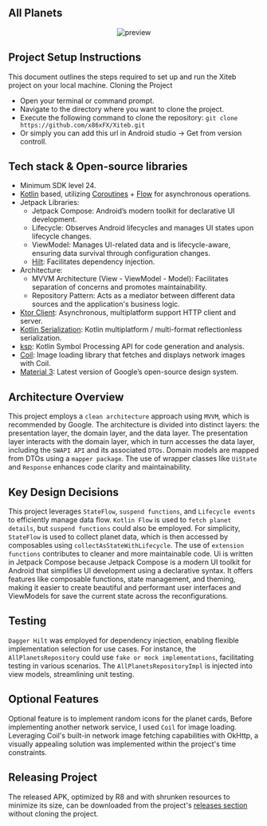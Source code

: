 ## All Planets
<p align="center">
<img src="https://github.com/user-attachments/assets/d7ab433b-f00a-433a-aa31-aa3481460d2b" alt="preview"/>
</p>

## Project Setup Instructions
This document outlines the steps required to set up and run the Xiteb project on your local machine.
Cloning the Project
- Open your terminal or command prompt.
- Navigate to the directory where you want to clone the project.
- Execute the following command to clone the repository:
  `git clone https://github.com/x86xFX/Xiteb.git`
- Or simply you can add this url in Android studio -> Get from version controll.

## Tech stack & Open-source libraries
- Minimum SDK level 24.
- [Kotlin](https://kotlinlang.org/) based, utilizing [Coroutines](https://github.com/Kotlin/kotlinx.coroutines) + [Flow](https://kotlin.github.io/kotlinx.coroutines/kotlinx-coroutines-core/kotlinx.coroutines.flow/) for asynchronous operations.
- Jetpack Libraries:
  - Jetpack Compose: Android’s modern toolkit for declarative UI development.
  - Lifecycle: Observes Android lifecycles and manages UI states upon lifecycle changes.
  - ViewModel: Manages UI-related data and is lifecycle-aware, ensuring data survival through configuration changes.
  - [Hilt](https://dagger.dev/hilt/): Facilitates dependency injection.
- Architecture:
  - MVVM Architecture (View - ViewModel - Model): Facilitates separation of concerns and promotes maintainability.
  - Repository Pattern: Acts as a mediator between different data sources and the application's business logic.
- [Ktor Client](https://ktor.io): Asynchronous, multiplatform support HTTP client and server.
- [Kotlin Serialization](https://github.com/Kotlin/kotlinx.serialization): Kotlin multiplatform / multi-format reflectionless serialization.
- [ksp](https://github.com/google/ksp): Kotlin Symbol Processing API for code generation and analysis.
- [Coil](https://coil-kt.github.io/coil/compose): Image loading library that fetches and displays network images with Coil.
- [Material 3](https://m3.material.io/): Latest version of Google’s open-source design system.

## Architecture Overview
This project employs a `clean architecture` approach using `MVVM`, which is recommended by Google. The architecture is divided into distinct layers: the presentation layer, the domain layer, and the data layer. The presentation layer interacts with the domain layer, which in turn accesses the data layer, including the `SWAPI API` and its associated `DTOs`. Domain models are mapped from DTOs using a `mapper package`. The use of wrapper classes like `UiState` and `Response` enhances code clarity and maintainability.

## Key Design Decisions
This project leverages `StateFlow`, `suspend functions`, and `Lifecycle events` to efficiently manage data flow. `Kotlin Flow` is used to `fetch planet details`, but `suspend functions` could also be employed. For simplicity, `StateFlow` is used to collect planet data, which is then accessed by composables using `collectAsStateWithLifecycle`. The use of `extension functions` contributes to cleaner and more maintainable code. Ui is written in Jetpack Compose because Jetpack Compose is a modern UI toolkit for Android that simplifies UI development using a declarative syntax. It offers features like composable functions, state management, and theming, making it easier to create beautiful and performant user interfaces and ViewModels for save the current state across the reconfigurations.

## Testing
`Dagger Hilt` was employed for dependency injection, enabling flexible implementation selection for use cases. For instance, the `AllPlanetsRepository` could use `fake or mock implementations`, facilitating testing in various scenarios. The `AllPlanetsRepositoryImpl` is injected into view models, streamlining unit testing.

## Optional Features
Optional feature is to implement random icons for the planet cards, Before implementing another network service, I used `Coil` for image loading. Leveraging Coil's built-in network image fetching capabilities with OkHttp, a visually appealing solution was implemented within the project's time constraints.

## Releasing Project
The released APK, optimized by R8 and with shrunken resources to minimize its size, can be downloaded from the project's [releases section](https://github.com/x86xFX/Xiteb/releases/tag/Latest) without cloning the project.
